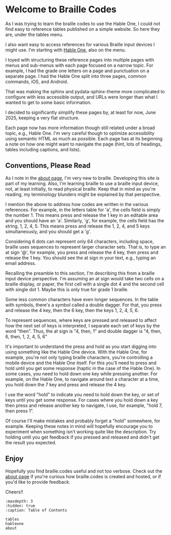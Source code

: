 # Welcome to Braille Codes

As I was trying to learn the braille codes to use the Hable One, I could not find easy to reference tables published on a simple website.
So here they are, under the tables menu.

I also want easy to access references for various Braille input devices I might use.
I'm starting with [Hable One](https://iamhable.com), also on the menu.

I toyed with structuring these reference pages into multiple pages with menus and sub-menus with each page focused on a narrow topic.
For example, I had the grade one letters on a page and punctuation on a separate page.
I had the Hable One split into three pages, common commands, iOS, and Android.

That was making the sphinx and pydata-sphinx-theme more complicated to configure with less accessible output,
and URLs were longer than what I wanted to get to some basic information.

I decided to significantly simplify these pages by, at least for now, June 2025, keeping a very flat structure.

Each page now has more information though still related under a broad topic, e.g., Hable One.
I'm very careful though to optimize accessibility using semantic HTML as much as possible.
Each page has at its beginning a note on how one might want to navigate the page
(hint, lots of headings, tables including captions, and lists).

## Conventions, Please Read

As I note in the [about page](about.md), I'm very new to braille.
Developing this site is part of my learning.
Also, I'm learning braille to use a braille input device, not, at least initially, to read physical braille.
Keep that in mind as you're reading, my terminology blunders might be explained by that perspective.

I mention the above to address how codes are written in the various references.
For example, in the letters table for 'a', the cells field is simply the number 1.
This means press and release the 1 key in an editable area and you should have an 'a'.
Similarly, 'g', for example, the cells field has the string, 1, 2, 4, 5.
This means press and release the 1, 2, 4, and 5 keys simultaneously, and you should get a 'g'.

Considering 6 dots can represent only 64 characters, including space, braille uses sequences to represent larger character sets.
That is, to type an at sign '@', for example, you press and release the 4 key, then press and release the 1 key.
You should see the at sign in your text, e.g., typing an email address.

Recalling the preamble to this section, I'm describing this from a braille input device perspective.
I'm assuming an at sign would take two cells on a braille display, or paper,
the first cell with a single dot 4 and the second cell with single dot 1.
Maybe this is only true for grade 1 braille.

Some less common characters have even longer sequences.
In the table with symbols, there's a symbol called a double dagger.
For that, you press and release the 4 key, then the 6 key, then the keys 1, 2, 4, 5, 6.

To represent sequences, where keys are pressed and released to affect how the next set of keys is interpreted, I separate each set of keys by the word "then".
Thus, the at sign is "4, then, 1" and double dagger is "4, then, 6, then, 1, 2, 4, 5, 6"

It's important to understand the press and hold as you start digging into using something like the Hable One device.
With the Hable One, for example, you're not only typing braille characters, you're controlling a mobile device and the Hable One itself.
For this you'll need to press and hold until you get some response (haptic in the case of the Hable One).
In some cases, you need to hold down one key while pressing another.
For example, on the Hable One, to navigate around text a character at a time,
you hold down the 7 key and press and release the 4 key.

I use the word "hold" to indicate you need to hold down the key, or set of keys until you get some response.
For cases where you hold down a key then press and release another key to navigate,
I use, for example, "hold 7, then press 1".

Of course I'll make mistakes and probably forget a "hold" somewhere, for example.
Keeping these notes in mind will hopefully encourage you to experiment when something isn't working quite like the description.
Try holding until you get feedback if you pressed and released and didn't get the result you expected.

## Enjoy

Hopefully you find braille.codes useful and not too verbose.
Check out the [about page](about) if you're curious how braille.codes  is created and hosted, or if you'd like to provide feedback.

Cheers!!

``` {toctree}
:maxdepth: 3
:hidden: true
:caption: Table of Contents

tables
hableone
about
```
